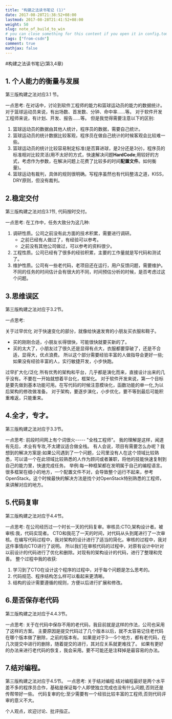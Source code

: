 ```yaml
---
title: "构建之法读书笔记 (1)"
date: 2017-08-28T21:38:52+08:00
lastmod: 2017-08-28T21:41:52+08:00
weight: 50
slug: note_of_build_to_win
# you can close something for this content if you open it in config.toml.
tags: ["from-csdn"]
comment: true
mathjax: false
---
```


#构建之法读书笔记(第3,4章)

## 1. 个人能力的衡量与发展
第三版构建之法对应3.1 节。

 一点思考:
 在对话中，讨论到软件工程师的能力和篮球运动员的能力的数据统计。
 对于篮球运动员来说，有出场数、首发数、分钟、命中率……等。
 对于软件开发工程师来说，有计划、开发、报告……等。
 但是我觉得需要注意以下的区别:
 1. 篮球运动员的数据由其他人统计，程序员的数据，需要自己统计。
 2. 篮球运动员的统计数据比较客观，程序员在做自己统计的时候客观会比较难一些。
 3. 篮球运动员的统计比较容易制定标准(是否算进球，是2分还是3分)，程序员的标准相对比较灵活(用不太好的方式，快速解决问题**HardCode**;用较好的方式，考虑作为参数，在解决问题上花费了比较多的时间**配置文件**。如何衡量)。
 4. 篮球运动有裁判，具体的规则很明确。写程序虽然也有代码整洁之道，KISS，DRY原则，但没有裁判。


## 2.稳定交付
第三版构建之法对应3.1节, 代码按时交付。

 一点思考:
 在工作中，任务大致分为这几种:
 1. 调研性质。公司之前没有此方面的技术积累，需要进行调研。
     * 之前已经有人做过了，有经验可以参考。
	  * 之前没有其他公司做过，可以参考的资料很少。
 2. 工程性质。公司已经有了很多的经验积累，主要的工作量就是写代码和测试了。
 3. 维护性质。公司有一些老代码，老项目还在运行，用户反馈问题，需要维护。
 不同的任务的时间估计会有很大的不同，时间预估分析的时候，是否考虑过这个问题。



## 3.思维误区
第三版构建之法对应于3.2节。

 一点思考:

 关于过早优化
 对于快速变化的部分，就像给快速发育的小朋友买衣服和鞋子。
  * 买的刚刚合适，小朋友长得很快，可能很快就要买新的了。
  * 买的太大了，小朋友过了很久还是显得有点大，衣服都要穿破了，还是不合适，显得大，优点浪费。
 所以这个部分需要经验丰富的人做指导会更好一些;如果没有经验丰富的人，实行敏捷开发，小步快跑。

 过早扩大化/泛化
 所有优秀的架构和平台，几乎都是演化而来，直接设计出来的几乎没有。不要在一开始就想着平台化，框架化。
 对于软件开发来说，第一个目标是要先做到基本功能可用。在写代码的时候注意模块化，函数功能的单一化,为以后架构的修改做准备。
 对于架构，要逐步演化，小步优化，要不等到最后可能积重难返，只能重来。

## 4.全才，专才。
第三版构建之法对应于3.3节。

 一点思考:
 前段时间网上有个词很火----- "全栈工程师"。
 我的理解是这样，闻道有先后，术业有专攻,不太建议适合做全栈。
 有人会说，项目有需要怎么办呢？我想到的解决方案是:如果公司遇到了一个问题，公司里没有人在这个领域比较熟悉，可以请一个在此领域比较熟悉的人作为顾问或者兼职，将他的技能快速复制到自己的能力里，快速完成任务。
 举例:每一种框架都在发明属于自己的编程语言。
 很多框架在细小的地方，一个配置文件不对，会导致整个运行不起来，参考OpenStack。这个时候最快的解决方法是找个对OpenStack特别熟悉的工程师，来讲解对应的地方。

## 5.代码复审
第三版构建之法对应于4.4节。

 一点思考:
 在公司经历过一个时长一天的代码复审。审核员:CTO,架构设计者。被审核:我，代码实现者。
 CTO和我花了一天的时间，对代码从头到尾进行了一次审核。在编写代码过程中，我对架构的设计进行了适当的简化。审核的过程中，我对这件事情向CTO进行了说明。
 所以我们在审核代码的过程中，对原有设计中针对以前设计的代码进行了优化和删除。对现有的架构设计的代码，进行了整理和完善。
 整个过程中我的收获:
 1. 学习到了CTO在设计这个程序的过程中，对于每个问题是怎么思考的。
 2. 代码规范、程序结构怎么样可以看起来更清晰。
 3. 结构的设计需要遵循的规则，方便以后进行扩展和修改。


## 6.是否保存老代码 
第三版构建之法对应于4.4.3节。

 一点思考:
 关于在代码中保存不用的老代码，我目前就是这样的作法，公司也采用了这样的方案。
 主要原因是提交代码过了几个版本以后，就不太容易记住老代码在哪个版本做了删除，之前的版本有。
 如果是对于3---5个地方，都有老代码，在几次提交中进行的删除，随着提交的进行，其对应关系就更难找了。
 如果有更好的办法来进行老代码的恢复，我会采用。要不可能还是注释掉是最容易的办法。

## 7.结对编程。
第三版构建之法对应于4.5节。
 一点思考:
 关于结对编程:结对编程最好是两个水平差不多的程序员合作，基础是保证每个人即使独立完成也没有什么问题,否则还是传帮带好一些。
 代码复审的化:至少需要有一个经验比较丰富的工程师,否则代码评审的意义不大。

个人观点，欢迎讨论、批评指正。